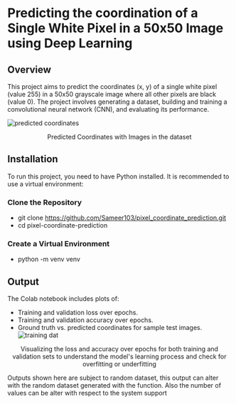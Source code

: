 # Predicting the coordination of a Single White Pixel in a 50x50 Image using Deep Learning
## Overview
This project aims to predict the coordinates (x, y) of a single white pixel (value 255) in a 50x50 grayscale image where all other pixels are black (value 0). The project involves generating a dataset, building and training a convolutional neural network (CNN), and evaluating its performance.

![predicted coordinates](https://github.com/user-attachments/assets/a20acd50-d5aa-4dd4-aee6-801a669e4d13)
<p align="center">
Predicted Coordinates with Images in the dataset
</p>  

## Installation
To run this project, you need to have Python installed. It is recommended to use a virtual environment: 

### Clone the Repository
* git clone https://github.com/Sameer103/pixel_coordinate_prediction.git
* cd pixel-coordinate-prediction
### Create a Virtual Environment 
* python -m venv venv

## Output
The Colab notebook includes plots of:

* Training and validation loss over epochs.
* Training and validation accuracy over epochs.
* Ground truth vs. predicted coordinates for sample test images.
![training dat](https://github.com/user-attachments/assets/aaba8e75-0acc-4bb1-aa5d-2c737a89eb2d)
<p align="center">
Visualizing the loss and accuracy over epochs for both training and validation sets to understand the model's learning process and check for overfitting or underfitting
</p>

Outputs shown here are subject to random dataset, this output can alter with the random dataset generated with the function.
Also the number of values can be alter with respect to the system support
